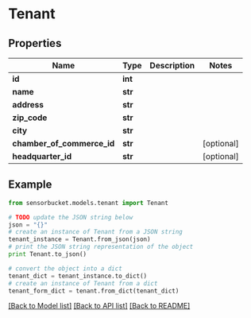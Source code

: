 # Tenant


## Properties

Name | Type | Description | Notes
------------ | ------------- | ------------- | -------------
**id** | **int** |  | 
**name** | **str** |  | 
**address** | **str** |  | 
**zip_code** | **str** |  | 
**city** | **str** |  | 
**chamber_of_commerce_id** | **str** |  | [optional] 
**headquarter_id** | **str** |  | [optional] 

## Example

```python
from sensorbucket.models.tenant import Tenant

# TODO update the JSON string below
json = "{}"
# create an instance of Tenant from a JSON string
tenant_instance = Tenant.from_json(json)
# print the JSON string representation of the object
print Tenant.to_json()

# convert the object into a dict
tenant_dict = tenant_instance.to_dict()
# create an instance of Tenant from a dict
tenant_form_dict = tenant.from_dict(tenant_dict)
```
[[Back to Model list]](../README.md#documentation-for-models) [[Back to API list]](../README.md#documentation-for-api-endpoints) [[Back to README]](../README.md)


